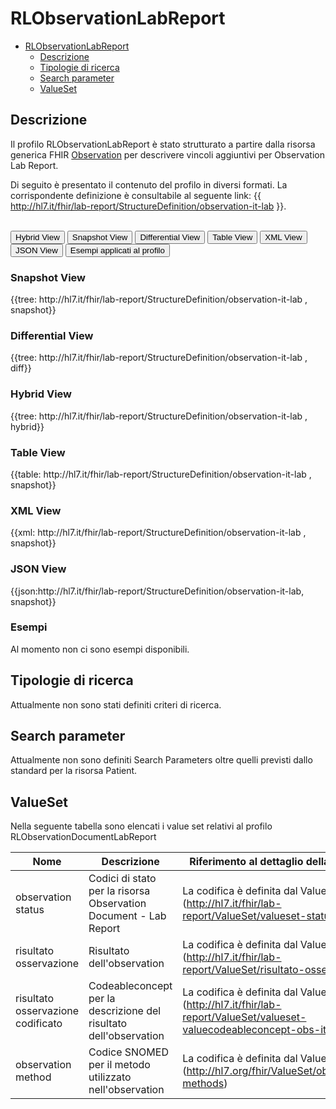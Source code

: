 # RLObservationLabReport

- [RLObservationLabReport](#RLObservationLabReport)
  - [Descrizione](#descrizione)
  - [Tipologie di ricerca](#tipologie-di-ricerca)
  - [Search parameter](#search-parameter)
  - [ValueSet](#valueset)

## Descrizione

Il profilo RLObservationLabReport è stato strutturato a partire dalla risorsa generica FHIR [Observation](http://hl7.org/fhir/R4/observation.html) per descrivere vincoli aggiuntivi per Observation Lab Report.

Di seguito è presentato il contenuto del profilo in diversi formati. La corrispondente definizione è consultabile al seguente link: {{ http://hl7.it/fhir/lab-report/StructureDefinition/observation-it-lab }}.

<br>
<div class="tab">
  <button class="tablinks active" onclick="openTab(event, 'Hybrid View')">Hybrid View</button>
  <button class="tablinks" onclick="openTab(event, 'Snapshot View')">Snapshot View</button>
  <button class="tablinks" onclick="openTab(event, 'Differential View')">Differential View</button>
  <button class="tablinks" onclick="openTab(event, 'Table View')">Table View</button>
  <button class="tablinks" onclick="openTab(event, 'XML View')">XML View</button>
  <button class="tablinks" onclick="openTab(event, 'JSON View')">JSON View</button>
  <button class="tablinks" onclick="openTab(event, 'Esempi')">Esempi applicati al profilo</button>
</div>

<div id="Snapshot View" class="tabcontent">
  <h3>Snapshot View</h3>
{{tree: http://hl7.it/fhir/lab-report/StructureDefinition/observation-it-lab , snapshot}}
</div>

<div id="Differential View" class="tabcontent">
  <h3>Differential View</h3>
{{tree: http://hl7.it/fhir/lab-report/StructureDefinition/observation-it-lab , diff}}
</div>

<div id="Hybrid View" class="tabcontent"  style="display:block">
  <h3>Hybrid View</h3>
{{tree: http://hl7.it/fhir/lab-report/StructureDefinition/observation-it-lab , hybrid}}
</div>

<div id="Table View" class="tabcontent">
  <h3>Table View</h3>
{{table: http://hl7.it/fhir/lab-report/StructureDefinition/observation-it-lab , snapshot}}
</div>

<div id="XML View" class="tabcontent">
  <h3>XML View</h3>
{{xml: http://hl7.it/fhir/lab-report/StructureDefinition/observation-it-lab , snapshot}}
</div>

<div id="JSON View" class="tabcontent">
  <h3>JSON View</h3>
{{json:http://hl7.it/fhir/lab-report/StructureDefinition/observation-it-lab, snapshot}}
</div>

<div id="Esempi" class="tabcontent">
  <h3>Esempi</h3>
Al momento non ci sono esempi disponibili.
<br>
</div>

<!-- ===================================================FINE SEZIONE=================================================== -->

## Tipologie di ricerca

Attualmente non sono stati definiti criteri di ricerca.

<!-- ===================================================FINE SEZIONE=================================================== -->

## Search parameter

Attualmente non sono definiti Search Parameters oltre quelli previsti dallo standard per la risorsa Patient.

<!-- ===================================================FINE SEZIONE=================================================== -->


## ValueSet
Nella seguente tabella sono elencati i value set relativi al profilo RLObservationDocumentLabReport

| Nome    | Descrizione    | Riferimento   al dettaglio della codifica    |
|---|---|---|
| observation status | Codici di stato per la risorsa Observation Document - Lab Report | La codifica è definita dal Valueset (http://hl7.it/fhir/lab-report/ValueSet/valueset-status-obs-it)  |
| risultato osservazione | Risultato dell'observation  | La codifica è definita dal Valueset (http://hl7.it/fhir/lab-report/ValueSet/risultato-osservazione)  |
| risultato osservazione codificato | Codeableconcept per la descrizione del risultato dell'observation  | La codifica è definita dal Valueset (http://hl7.it/fhir/lab-report/ValueSet/valueset-valuecodeableconcept-obs-it)  | 
|observation method | Codice SNOMED per il metodo utilizzato nell'observation | La codifica è definita dal Valueset (http://hl7.org/fhir/ValueSet/observation-methods)  |
